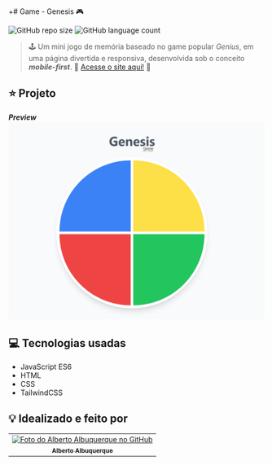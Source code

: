 +# Game - Genesis 🎮

![GitHub repo size](https://img.shields.io/github/repo-size/allbertuu/game-genesis?style=for-the-badge)
![GitHub language count](https://img.shields.io/github/languages/count/allbertuu/game-genesis?style=for-the-badge)

> 🕹 Um mini jogo de memória baseado no game popular _Genius_, em uma página divertida e responsiva, desenvolvida sob o conceito ***mobile-first***.
🚀 [Acesse o site aqui!](https://allbertuu.github.io/game-genesis/) 🚀  

## ⭐ Projeto
***Preview***  
<img src="./screenshots/banner.png" alt="Imagem de vizualização do site">  

## 💻 Tecnologias usadas
- JavaScript ES6
- HTML
- CSS
- TailwindCSS

## 💡 Idealizado e feito por

<table>
  <tr>
    <td align="center">
      <a href="https://www.github.com/allbertuu">
        <img src="https://avatars.githubusercontent.com/u/89992304?v=4" width="100px;" alt="Foto do Alberto Albuquerque no GitHub"/><br>
        <sub>
          <b>Alberto Albuquerque</b>
        </sub>
      </a>
    </td>
  </tr>
</table>